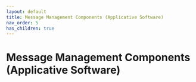 ```yaml
---
layout: default
title: Message Management Components (Applicative Software)
nav_order: 5
has_children: true
---
```

# Message Management Components (Applicative Software)
